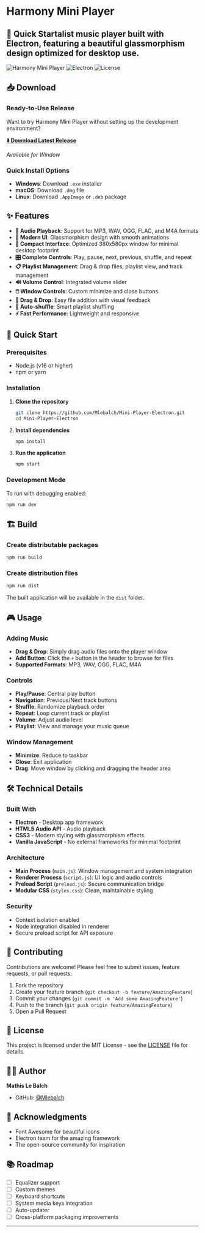# Harmony Mini Player


## 🚀 Quick Startalist music player built with Electron, featuring a beautiful glassmorphism design optimized for desktop use.

![Harmony Mini Player](https://img.shields.io/badge/Platform-Windows-blue)
![Electron](https://img.shields.io/badge/Electron-28.3.3-47848F?logo=electron)
![License](https://img.shields.io/badge/License-MIT-green)



## 📥 Download

### Ready-to-Use Release
Want to try Harmony Mini Player without setting up the development environment? 

**[⬇️ Download Latest Release](https://github.com/Mlebalch/Mini-Player-Electron/releases/latest)**

*Available for Window*

### Quick Install Options
- **Windows**: Download `.exe` installer
- **macOS**: Download `.dmg` file  
- **Linux**: Download `.AppImage` or `.deb` package


## ✨ Features

- **🎵 Audio Playback**: Support for MP3, WAV, OGG, FLAC, and M4A formats
- **🎨 Modern UI**: Glassmorphism design with smooth animations
- **📱 Compact Interface**: Optimized 380x580px window for minimal desktop footprint
- **🎛️ Complete Controls**: Play, pause, next, previous, shuffle, and repeat
- **📋 Playlist Management**: Drag & drop files, playlist view, and track management
- **🔊 Volume Control**: Integrated volume slider
- **🖱️ Window Controls**: Custom minimize and close buttons
- **📁 Drag & Drop**: Easy file addition with visual feedback
- **🔄 Auto-shuffle**: Smart playlist shuffling
- **⚡ Fast Performance**: Lightweight and responsive


##  🚀 Quick Start

### Prerequisites

- Node.js (v16 or higher)
- npm or yarn

### Installation

1. **Clone the repository**
   ```bash
   git clone https://github.com/Mlebalch/Mini-Player-Electron.git
   cd Mini-Player-Electron
   ```

2. **Install dependencies**
   ```bash
   npm install
   ```

3. **Run the application**
   ```bash
   npm start
   ```

### Development Mode

To run with debugging enabled:
```bash
npm run dev
```

## 🏗️ Build

### Create distributable packages

```bash
npm run build
```

### Create distribution files
```bash
npm run dist
```

The built application will be available in the `dist` folder.

## 🎮 Usage

### Adding Music
- **Drag & Drop**: Simply drag audio files onto the player window
- **Add Button**: Click the `+` button in the header to browse for files
- **Supported Formats**: MP3, WAV, OGG, FLAC, M4A

### Controls
- **Play/Pause**: Central play button
- **Navigation**: Previous/Next track buttons
- **Shuffle**: Randomize playback order
- **Repeat**: Loop current track or playlist
- **Volume**: Adjust audio level
- **Playlist**: View and manage your music queue

### Window Management
- **Minimize**: Reduce to taskbar
- **Close**: Exit application
- **Drag**: Move window by clicking and dragging the header area

## 🛠️ Technical Details

### Built With
- **Electron** - Desktop app framework
- **HTML5 Audio API** - Audio playback
- **CSS3** - Modern styling with glassmorphism effects
- **Vanilla JavaScript** - No external frameworks for minimal footprint

### Architecture
- **Main Process** (`main.js`): Window management and system integration
- **Renderer Process** (`script.js`): UI logic and audio controls
- **Preload Script** (`preload.js`): Secure communication bridge
- **Modular CSS** (`styles.css`): Clean, maintainable styling

### Security
- Context isolation enabled
- Node integration disabled in renderer
- Secure preload script for API exposure


## 🤝 Contributing

Contributions are welcome! Please feel free to submit issues, feature requests, or pull requests.

1. Fork the repository
2. Create your feature branch (`git checkout -b feature/AmazingFeature`)
3. Commit your changes (`git commit -m 'Add some AmazingFeature'`)
4. Push to the branch (`git push origin feature/AmazingFeature`)
5. Open a Pull Request

## 📝 License

This project is licensed under the MIT License - see the [LICENSE](LICENSE) file for details.

## 👨‍💻 Author

**Mathis Le Balch**
- GitHub: [@Mlebalch](https://github.com/Mlebalch)

## 🙏 Acknowledgments

- Font Awesome for beautiful icons
- Electron team for the amazing framework
- The open-source community for inspiration

## 📚 Roadmap

- [ ] Equalizer support
- [ ] Custom themes
- [ ] Keyboard shortcuts
- [ ] System media keys integration
- [ ] Auto-updater
- [ ] Cross-platform packaging improvements

---
